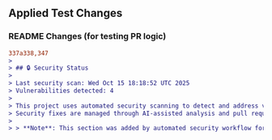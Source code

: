 ## Applied Test Changes

### README Changes (for testing PR logic)
```diff
337a338,347
> 
> ## 🔒 Security Status
> 
> Last security scan: Wed Oct 15 18:18:52 UTC 2025
> Vulnerabilities detected: 4
> 
> This project uses automated security scanning to detect and address vulnerabilities.
> Security fixes are managed through AI-assisted analysis and pull requests.
> 
> > **Note**: This section was added by automated security workflow for testing PR logic.
```
